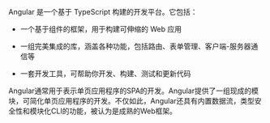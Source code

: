 Angular 是一个基于 TypeScript 构建的开发平台。它包括：

- 一个基于组件的框架，用于构建可伸缩的 Web 应用

- 一组完美集成的库，涵盖各种功能，包括路由、表单管理、客户端-服务器通信等

- 一套开发工具，可帮助你开发、构建、测试和更新代码


Angular通常用于表示单页应用程序的SPA的开发。Angular提供了一组现成的模块，可简化单页应用程序的开发。不仅如此，Angular还具有内置数据流，类型安全性和模块化CLI的功能，被认为是成熟的Web框架。
